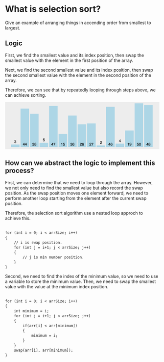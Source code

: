 # What is selection sort?

Give an example of arranging things in accending order from smallest to largest.

## Logic

First, we find the smallest value and its index position, then swap the smallest value with the element in the first position of the array.

Next, we find the second smallest value and its index position, then swap the second smallest value with the element in the second position of the array.

Therefore, we can see that by repeatedly looping through steps above, we can achieve sorting.

![alt text](selection_sort.gif)

## How can we abstract the logic to implement this process?

First, we can determine that we need to loop through the array. However, we not only need to find the smallest value but also record the swap position. As the swap position moves one element forward, we need to perform another loop starting from the element after the current swap position.

Therefore, the selection sort algorithm use a nested loop approch to achieve this.

```

for (int i = 0; i < arrSize; i++)
{
    // i is swap position.
    for (int j = i+1; j < arrSize; j++)
    {
        // j is min number position.
    }
}

```

Second, we need to find the index of the minimum value, so we need to use a variable to store the minimum value. Then, we need to swap the smallest value with the value at the minimum index position.

```

for (int i = 0; i < arrSize; i++)
{
    int minimum = i;
    for (int j = i+1; j < arrSize; j++)
    {
        if(arr[i] < arr[minimum])
        {
            minimum = i;
        }
    }
    swap(arr[i], arr[minimum]);
}

```